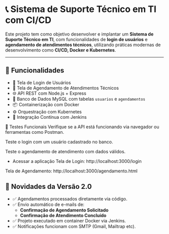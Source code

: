 # 📞 Sistema de Suporte Técnico em TI com CI/CD

Este projeto tem como objetivo desenvolver e implantar um 
**Sistema de Suporte Técnico em TI**, com funcionalidades de **login de usuários**
 e **agendamento de atendimentos técnicos**, utilizando práticas 
 modernas de desenvolvimento como **CI/CD, Docker e Kubernetes**.

---

## 📌 Funcionalidades

- 🔐 Tela de Login de Usuários
- 📅 Tela de Agendamento de Atendimentos Técnicos
- 🌐 API REST com Node.js + Express
- 💾 Banco de Dados MySQL com tabelas `usuarios` e `agendamentos`
- 📦 Containerização com Docker
- ⚙️ Orquestração com Kubernetes
- 🔁 Integração Contínua com Jenkins

🧪 Testes Funcionais
Verifique se a API está funcionando via navegador ou ferramentas como Postman.

Teste o login com um usuário cadastrado no banco.

Teste o agendamento de atendimento com dados válidos.

- Acessar a aplicação
Tela de Login: http://localhost:3000/login

Tela de Agendamento: http://localhost:3000/agendamento.html

## 🚀 Novidades da Versão 2.0

- ✅ Agendamentos processados diretamente via código.
- ✅ Envio automático de e-mails de:
  - **Confirmação de Agendamento Solicitado**
  - **Confirmação de Atendimento Concluído**
- ✅ Projeto executado em container Docker via Jenkins.
- ✅ Notificações funcionam com SMTP (Gmail, Mailtrap etc).

